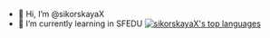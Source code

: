 - 👋 Hi, I’m @sikorskayaX
- 🌱 I’m currently learning in SFEDU
[![sikorskayaX's top languages](https://github-readme-stats.vercel.app/api/top-langs/?username=sikorskayaX&theme=blue-green)](https://github.com/anuraghazra/github-readme-stats)

